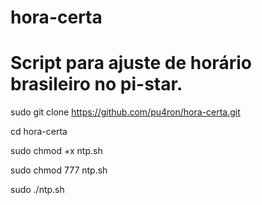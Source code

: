 # hora-certa
# Script para ajuste de horário brasileiro no pi-star.

sudo git clone https://github.com/pu4ron/hora-certa.git

cd hora-certa

sudo chmod +x ntp.sh

sudo chmod 777 ntp.sh

sudo ./ntp.sh
